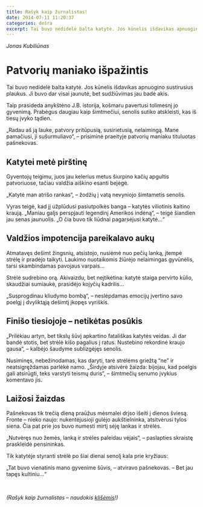 ```yaml
---
title: Rašyk kaip žurnalistas!
date: 2014-07-11 11:20:37
categories: dešra
excerpt: Tai buvo nedidelė balta katytė. Jos kūnelis išdavikas apnuogino sustirusius plaukus. Ji buvo dar visai jaunutė, bet sudžiūvimas jau badė akis.
---
```


*Jonas Kubiliūnas*

Patvorių maniako išpažintis
===========================

Tai buvo nedidelė balta katytė. Jos kūnelis išdavikas apnuogino sustirusius plaukus. Ji buvo dar visai jaunutė, bet sudžiūvimas jau badė akis.

Taip prasideda anykštėno J.B. istorija, košmaru pavertusi tolimesnį jo gyvenimą. Prabėgus daugiau kaip šimtmečiui, senolis sutiko atskleisti, kas iš tiesų įvyko tądien.

„Radau aš ją lauke, patvory pritūpusią, susirietusią, nelaimingą. Mane pamačiusi, ji sušurmuliavo“, – prisiminė praeityje patvorių maniaku tituluotas pašnekovas.

Katytei metė pirštinę
---------------------

Gyventojų teigimu, juos jau kelerius metus šiurpino kačių apgultis patvoriuose, tačiau valdžia aiškino esanti bejėgė.

„Katytė man atrišo rankas“, – žodžių į vatą nevyniojo šimtametis senolis.

Vyras teigė, kad jį užplūdusi pasiutpolkės banga – katytės viliotinis kaitino kraują. „Maniau galįs perspjauti legendinį Amerikos indėną“, – teigė šiandien jau senas jaunuolis. „O čia buvo tik liūdnai pagarsėjusi katytė…“

Valdžios impotencija pareikalavo aukų
-------------------------------------

Atmatavęs dešimt žingsnių, atsistojo, nusiėmė nuo pečių lanką, įtempė strėlę ir pradėjo taikyti. Laukimo nuotaikomis žiūrėjo nelaimingas gyvūnėlis, tarsi skambindamas pavojaus varpais…

Strėlė sudrebino orą. Akivaizdu, bet neįtikėtina: katytė staiga pervirto kūlio, skaudžiai sumiaukė, prasidėjo kojyčių kadrilis…

„Susprogdinau kliudymo bombą“, – neslėpdamas emocijų įvertino savo poelgį į dvyliktąją dešimtį įkopęs vyriškis.

Finišo tiesiojoje – netikėtas posūkis
-------------------------------------

„Prilėkiau artyn, bet tikslų šūvį apkartino fatališkas katytės veidas. Ji dar bandė stotis, bet strėlė kišo pagalius į ratus. Nustebino rekordinė kraujo gausa“, – kalbėjo šaudyme sublizgėjęs senolis.

Nusiminęs, nebežinodamas, kas daryti, tarė strėlėms griežtą “ne” ir neatsigręždamas parlėkė namo. „Širdyje atsivėrė žaizda: bijojau, kad poelgis gali atsirūgti, teks varstyti teismų duris“, – šimtmečių senumo įvykius komentavo jis.

Laižosi žaizdas
---------------

Pašnekovas tik trečią dieną praūžus mėsmalei drįso išeiti į dienos šviesą. Fronte – nieko naujo: nukentėjusioji gulėjo aukštielninka, atsitvėrusi tylos siena. Čia pat prie jos buvo numesti mirtį sėję lankas ir strėlės.

„Nutvėręs nuo žemės, lanką ir strėles paleidau vėjais“, – paslapties skraistę praskleidė pensininkas.

Tik katytėje styranti strėlė po šiai dienai senolį kala prie kryžiaus:

„Tat buvo vienatinis mano gyvenime šūvis, – atviravo pašnekovas. – Bet jau tapęs kultiniu…“

 

*(Rašyk kaip žurnalistas – naudokis [klišėmis](https://www.facebook.com/surmuliuoja)!)*
